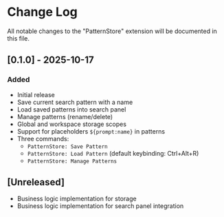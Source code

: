 # Change Log

All notable changes to the "PatternStore" extension will be documented in this file.

## [0.1.0] - 2025-10-17

### Added
- Initial release
- Save current search pattern with a name
- Load saved patterns into search panel
- Manage patterns (rename/delete)
- Global and workspace storage scopes
- Support for placeholders `${prompt:name}` in patterns
- Three commands:
  - `PatternStore: Save Pattern`
  - `PatternStore: Load Pattern` (default keybinding: Ctrl+Alt+R)
  - `PatternStore: Manage Patterns`

## [Unreleased]
- Business logic implementation for storage
- Business logic implementation for search panel integration

